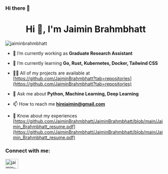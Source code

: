### Hi there 👋

<h1 align="center">Hi 👋, I'm Jaimin Brahmbhatt</h1>
<p align="left"> <img src="https://komarev.com/ghpvc/?username=jaiminbrahmbhatt&label=Profile%20views&color=0e75b6&style=flat" alt="jaiminbrahmbhatt" /> </p>

- 🔭 I’m currently working as **Graduate Research Assistant**

- 🌱 I’m currently learning **Go, Rust, Kubernetes, Docker, Tailwind CSS**

- 👨‍💻 All of my projects are available at [https://github.com/JaiminBrahmbhatt?tab=repositories](https://github.com/JaiminBrahmbhatt?tab=repositories)

- 💬 Ask me about **Python, Machine Learning, Deep Learning**

- 📫 How to reach me **hirejaimin@gmail.com**

- 📄 Know about my experiences [https://github.com/JaiminBrahmbhatt/JaiminBrahmbhatt/blob/main/Jaimin_Brahmbhatt_resume.pdf](https://github.com/JaiminBrahmbhatt/JaiminBrahmbhatt/blob/main/Jaimin_Brahmbhatt_resume.pdf)

<h3 align="left">Connect with me:</h3>
<p align="left">
<a href="https://linkedin.com/in/jaimin-brahmbhatt" target="blank"><img align="center" src="https://raw.githubusercontent.com/rahuldkjain/github-profile-readme-generator/master/src/images/icons/Social/linked-in-alt.svg" alt="jaimin-brahmbhatt" height="30" width="40" /></a>
</p>
